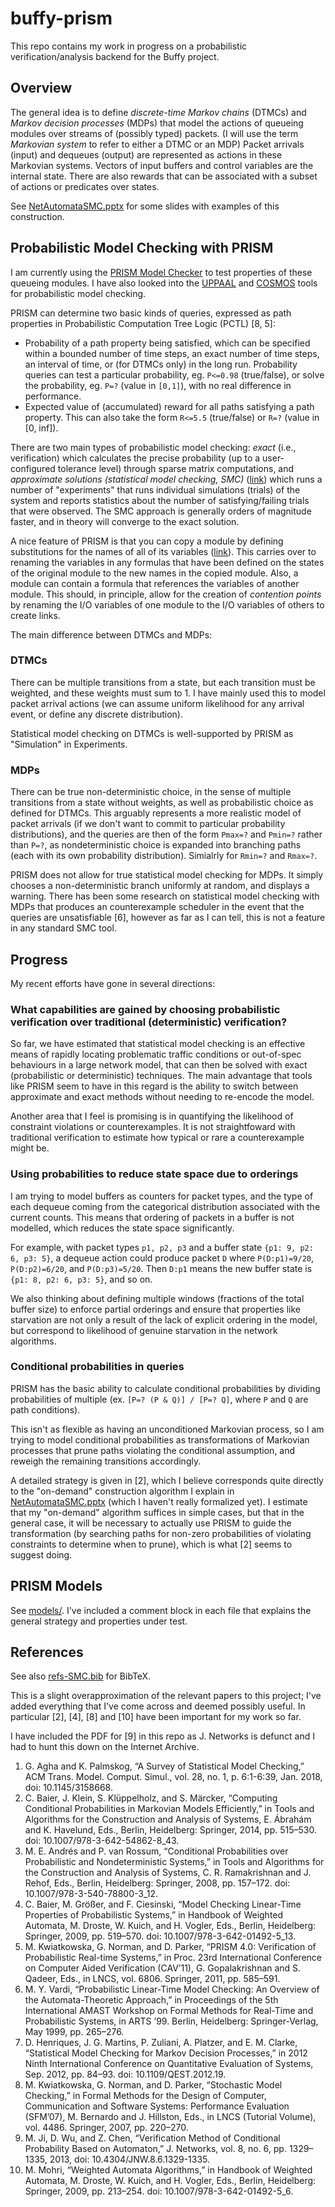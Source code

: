 # buffy-prism

This repo contains my work in progress on a probabilistic verification/analysis backend for the Buffy project.

## Overview
The general idea is to define _discrete-time Markov chains_ (DTMCs) and _Markov decision processes_ (MDPs) that model the actions of queueing modules over streams of (possibly typed) packets. (I will use the term _Markovian system_ to refer to either a DTMC or an MDP) Packet arrivals (input) and dequeues (output) are represented as actions in these Markovian systems. Vectors of input buffers and control variables are the internal state. There are also rewards that can be associated with a subset of actions or predicates over states.

See [NetAutomataSMC.pptx](/NetAutomataSMC.pptx) for some slides with examples of this construction.

## Probabilistic Model Checking with PRISM

I am currently using the [PRISM Model Checker](https://www.prismmodelchecker.org/) to test properties of these queueing modules. I have also looked into the [UPPAAL](https://uppaal.org/) and [COSMOS](https://cosmos.lacl.fr/) tools for probabilistic model checking.

PRISM can determine two basic kinds of queries, expressed as path properties in Probabilistic Computation Tree Logic (PCTL) [8, 5]:
- Probability of a path property being satisfied, which can be specified within a bounded number of time steps, an exact number of time steps, an interval of time, or (for DTMCs only) in the long run. Probability queries can test a particular probability, eg. `P<=0.98` (true/false), or solve the probability, eg. `P=?` (value in `[0,1]`), with no real difference in performance.
- Expected value of (accumulated) reward for all paths satisfying a path property. This can also take the form `R<=5.5` (true/false) or `R=?` (value in [0, inf]).

There are two main types of probabilistic model checking: _exact_ (i.e., verification) which calculates the precise probability (up to a user-configured tolerance level) through sparse matrix computations, and _approximate solutions (statistical model checking, SMC)_ ([link](https://www.prismmodelchecker.org/manual/RunningPRISM/StatisticalModelChecking)) which runs a number of "experiments" that runs individual simulations (trials) of the system and reports statistics about the number of satisfying/failing trials that were observed. The SMC approach is generally orders of magnitude faster, and in theory will converge to the exact solution.

A nice feature of PRISM is that you can copy a module by defining substitutions for the names of all of its variables ([link](https://www.prismmodelchecker.org/manual/ThePRISMLanguage/ModuleRenaming)). This carries over to renaming the variables in any formulas that have been defined on the states of the original module to the new names in the copied module. Also, a module can contain a formula that references the variables of another module. This should, in principle, allow for the creation of _contention points_ by renaming the I/O variables of one module to the I/O variables of others to create links.

The main difference between DTMCs and MDPs: 

### DTMCs
There can be multiple transitions from a state, but each transition must be weighted, and these weights must sum to 1. I have mainly used this to model packet arrival actions (we can assume uniform likelihood for any arrival event, or define any discrete distribution). 

Statistical model checking on DTMCs is well-supported by PRISM as "Simulation" in Experiments.

### MDPs 
There can be true non-deterministic choice, in the sense of multiple transitions from a state without weights, as well as probabilistic choice as defined for DTMCs. This arguably represents a more realistic model of packet arrivals (if we don't want to commit to particular probability distributions), and the queries are then of the form `Pmax=?` and `Pmin=?` rather than `P=?`, as nondeterministic choice is expanded into branching paths (each with its own probability distribution). Simialrly for `Rmin=?` and `Rmax=?`. 

PRISM does not allow for true statistical model checking for MDPs. It simply chooses a non-deterministic branch uniformly at random, and displays a warning. There has been some research on statistical model checking with MDPs that produces an counterexample scheduler in the event that the queries are unsatisfiable [6], however as far as I can tell, this is not a feature in any standard SMC tool.

## Progress
My recent efforts have gone in several directions:

### What capabilities are gained by choosing probabilistic verification over traditional (deterministic) verification?
So far, we have estimated that statistical model checking is an effective means of rapidly locating problematic traffic conditions or out-of-spec behaviours in a large network model, that can then be solved with exact (probabilistic or deterministic) techniques. The main advantage that tools like PRISM seem to have in this regard is the ability to switch between approximate and exact methods without needing to re-encode the model.

Another area that I feel is promising is in quantifying the likelihood of constraint violations or counterexamples. It is not straightfoward with traditional verification to estimate how typical or rare a counterexample might be.

### Using probabilities to reduce state space due to orderings
I am trying to model buffers as counters for packet types, and the type of each dequeue coming from the categorical distribution associated with the current counts. This means that ordering of packets in a buffer is not modelled, which reduces the state space significantly. 

For example, with packet types `p1, p2, p3` and a buffer state `{p1: 9, p2: 6, p3: 5}`, a dequeue action could produce packet `D` where `P(D:p1)=9/20`, `P(D:p2)=6/20`, and `P(D:p3)=5/20`. Then `D:p1` means the new buffer state is `{p1: 8, p2: 6, p3: 5}`, and so on.

We also thinking about defining multiple windows (fractions of the total buffer size) to enforce partial orderings and ensure that properties like starvation are not only a result of the lack of explicit ordering in the model, but correspond to likelihood of genuine starvation in the network algorithms.

### Conditional probabilities in queries
PRISM has the basic ability to calculate conditional probabilities by dividing probabilities of multiple (ex. `[P=? (P & Q)] / [P=? Q]`, where `P` and `Q` are path conditions).

This isn't as flexible as having an unconditioned Markovian process, so I am trying to model conditional probabilities as transformations of Markovian processes that prune paths violating the conditional assumption, and reweigh the remaining transitions accordingly. 

A detailed strategy is given in [2], which I believe corresponds quite directly to the "on-demand" construction algorithm I explain in [NetAutomataSMC.pptx](/NetAutomataSMC.pptx) (which I haven't really formalized yet). I estimate that my "on-demand" algorithm suffices in simple cases, but that in the general case, it will be necessary to actually use PRISM to guide the transformation (by searching paths for non-zero probabilities of violating constraints to determine when to prune), which is what [2] seems to suggest doing.

## PRISM Models

See [models/](/models/). I've included a comment block in each file that explains the general strategy and properties under test.


## References

See also [refs-SMC.bib](/refs-SMC.bib) for BibTeX.

This is a slight overapproximation of the relevant papers to this project; I've added everything that I've come across and deemed possibly useful. In particular [2], [4], [8] and [10] have been important for my work so far.

I have included the PDF for [9] in this repo as J. Networks is defunct and I had to hunt this down on the Internet Archive.

1. G. Agha and K. Palmskog, “A Survey of Statistical Model Checking,” ACM Trans. Model. Comput. Simul., vol. 28, no. 1, p. 6:1-6:39, Jan. 2018, doi: 10.1145/3158668.
2. C. Baier, J. Klein, S. Klüppelholz, and S. Märcker, “Computing Conditional Probabilities in Markovian Models Efficiently,” in Tools and Algorithms for the Construction and Analysis of Systems, E. Ábrahám and K. Havelund, Eds., Berlin, Heidelberg: Springer, 2014, pp. 515–530. doi: 10.1007/978-3-642-54862-8_43.
3. M. E. Andrés and P. van Rossum, “Conditional Probabilities over Probabilistic and Nondeterministic Systems,” in Tools and Algorithms for the Construction and Analysis of Systems, C. R. Ramakrishnan and J. Rehof, Eds., Berlin, Heidelberg: Springer, 2008, pp. 157–172. doi: 10.1007/978-3-540-78800-3_12.
4. C. Baier, M. Größer, and F. Ciesinski, “Model Checking Linear-Time Properties of Probabilistic Systems,” in Handbook of Weighted Automata, M. Droste, W. Kuich, and H. Vogler, Eds., Berlin, Heidelberg: Springer, 2009, pp. 519–570. doi: 10.1007/978-3-642-01492-5_13.
5. M. Kwiatkowska, G. Norman, and D. Parker, “PRISM 4.0: Verification of Probabilistic Real-time Systems,” in Proc. 23rd International Conference on Computer Aided Verification (CAV’11), G. Gopalakrishnan and S. Qadeer, Eds., in LNCS, vol. 6806. Springer, 2011, pp. 585–591.
6. M. Y. Vardi, “Probabilistic Linear-Time Model Checking: An Overview of the Automata-Theoretic Approach,” in Proceedings of the 5th International AMAST Workshop on Formal Methods for Real-Time and Probabilistic Systems, in ARTS ’99. Berlin, Heidelberg: Springer-Verlag, May 1999, pp. 265–276.
7. D. Henriques, J. G. Martins, P. Zuliani, A. Platzer, and E. M. Clarke, “Statistical Model Checking for Markov Decision Processes,” in 2012 Ninth International Conference on Quantitative Evaluation of Systems, Sep. 2012, pp. 84–93. doi: 10.1109/QEST.2012.19.
8. M. Kwiatkowska, G. Norman, and D. Parker, “Stochastic Model Checking,” in Formal Methods for the Design of Computer, Communication and Software Systems: Performance Evaluation (SFM’07), M. Bernardo and J. Hillston, Eds., in LNCS (Tutorial Volume), vol. 4486. Springer, 2007, pp. 220–270.
9. M. Ji, D. Wu, and Z. Chen, “Verification Method of Conditional Probability Based on Automaton,” J. Networks, vol. 8, no. 6, pp. 1329–1335, 2013, doi: 10.4304/JNW.8.6.1329-1335.
10. M. Mohri, “Weighted Automata Algorithms,” in Handbook of Weighted Automata, M. Droste, W. Kuich, and H. Vogler, Eds., Berlin, Heidelberg: Springer, 2009, pp. 213–254. doi: 10.1007/978-3-642-01492-5_6.
